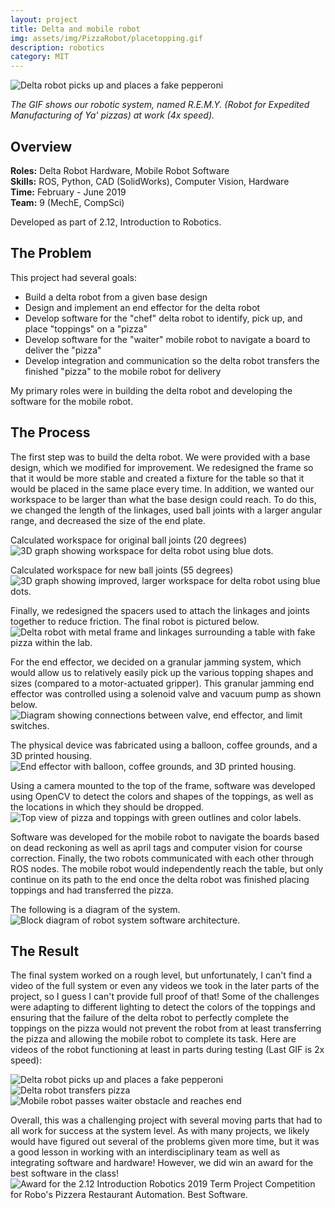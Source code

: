 ```yaml
---
layout: project
title: Delta and mobile robot   
img: assets/img/PizzaRobot/placetopping.gif 
description: robotics  
category: MIT
---
```

<img src="/images/PizzaRobot/placetopping.gif" alt = "Delta robot picks up and places a fake pepperoni" style="position:relative">

*The GIF shows our robotic system, named R.E.M.Y. (Robot for Expedited Manufacturing of Ya' pizzas) at work (4x speed).*
## Overview
**Roles:** Delta Robot Hardware, Mobile Robot Software  
**Skills:** ROS, Python, CAD (SolidWorks), Computer Vision, Hardware   
**Time:** February - June 2019   
**Team:** 9 (MechE, CompSci)

Developed as part of 2.12, Introduction to Robotics.

## The Problem
This project had several goals:

- Build a delta robot from a given base design
- Design and implement an end effector for the delta robot
- Develop software for the "chef" delta robot to identify, pick up, and place "toppings" on a "pizza"
- Develop software for the "waiter" mobile robot to navigate a board to deliver the "pizza"
- Develop integration and communication so the delta robot transfers the finished "pizza" to the mobile robot for delivery 

My primary roles were in building the delta robot and developing the software for the mobile robot. 

## The Process
The first step was to build the delta robot. We were provided with a base design, which we modified for improvement. We redesigned the frame so that
it would be more stable and created a fixture for the table so that it would be placed in the same place every time. In addition, we wanted our workspace
to be larger than what the base design could reach. To do this, we changed the length of the linkages, used ball joints with a larger angular range, and decreased
the size of the end plate. 

Calculated workspace for original ball joints (20 degrees)
<img src="/images/PizzaRobot/workspace20.png" alt = "3D graph showing workspace for delta robot using blue dots." style="position:relative" >

Calculated workspace for new ball joints (55 degrees)
<img src="/images/PizzaRobot/workspace55.png" alt = "3D graph showing improved, larger workspace for delta robot using blue dots." style="position:relative" >

Finally, we redesigned the spacers used to attach the linkages and joints together to reduce friction. The final robot is pictured below.
<img src="/images/PizzaRobot/deltarobot.jpg" alt = "Delta robot with metal frame and linkages surrounding a table with fake pizza within the lab." style="position:relative" >

For the end effector, we decided on a granular jamming system, which would allow us to relatively easily pick up the various topping shapes and sizes (compared to a 
motor-actuated gripper). This granular jamming end effector was controlled using a solenoid valve and vacuum pump as shown below. 
<img src="/images/PizzaRobot/endeffectorlogic.jpg" alt = "Diagram showing connections between valve, end effector, and limit switches." style="position:relative" >

The physical device was fabricated using a balloon, coffee grounds, and a 3D printed housing.
<img src="/images/PizzaRobot/endeffector.jpg" alt = "End effector with balloon, coffee grounds, and 3D printed housing." style="position:relative" >

Using a camera mounted to the top of the frame, software was developed using OpenCV to detect the colors and shapes of the toppings, as well as the locations in which
they should be dropped.
<img src="/images/PizzaRobot/toppingcv.png" alt = "Top view of pizza and toppings with green outlines and color labels." style="position:relative" >

Software was developed for the mobile robot to navigate the boards based on dead reckoning as well as april tags and computer vision for course correction. Finally, the two robots
communicated with each other through ROS nodes. The mobile robot would independently reach the table, but only continue on its path to the end once the delta robot was finished 
placing toppings and had transferred the pizza.

The following is a diagram of the system.
<img src="/images/PizzaRobot/robotsoftware.jpg" alt = "Block diagram of robot system software architecture." style="position:relative" >

## The Result
The final system worked on a rough level, but unfortunately, I can't find a video of the full system or even any videos we took in the later parts of the project, 
so I guess I can't provide full proof of that! Some of the challenges were adapting to different lighting to detect the colors of the toppings and ensuring that the 
failure of the delta robot to perfectly complete the toppings on the pizza would not prevent the robot from at least transferring 
the pizza and allowing the mobile robot to complete its task. Here are videos of the robot functioning at least in parts during testing (Last GIF is 2x speed):

<img src="/images/PizzaRobot/pickuptopping.gif" alt = "Delta robot picks up and places a fake pepperoni" style="position:relative">
<img src="/images/PizzaRobot/transferpizza.gif" alt = "Delta robot transfers pizza" style="position:relative">
<img src="/images/PizzaRobot/mobilerobotrun.gif" alt = "Mobile robot passes waiter obstacle and reaches end" style="position:relative">

Overall, this was a challenging project with several moving parts that had to all work for success at the system level. As with many projects, we likely would have figured out several of the problems given more time,
but it was a good lesson in working with an interdisciplinary team as well as integrating software and hardware! However, we did win an award for the best software in the class!
<img src="/images/PizzaRobot/swaward.JPG" alt = "Award for the 2.12 Introduction Robotics 2019 Term Project Competition for Robo's Pizzera Restaurant Automation. Best Software." style="position:relative">